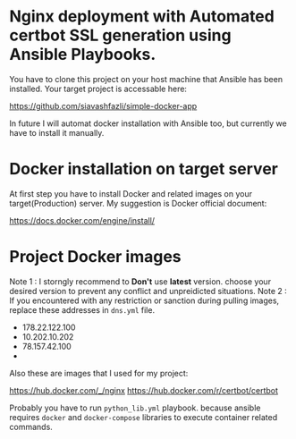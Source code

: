 # Nginx deployment with Automated certbot SSL generation using Ansible Playbooks.
You have to clone this project on your host machine that Ansible has been installed.
Your target project is accessable here:

https://github.com/siavashfazli/simple-docker-app

In future I will automat docker installation with Ansible too, but currently we have to install it manually.

# Docker installation on target server
At first step you have to install Docker and related images on your target(Production) server. My suggestion is Docker official document:

https://docs.docker.com/engine/install/


# Project Docker images
Note 1 : I storngly recommend to **Don't** use **latest** version. choose your desired version to prevent any conflict and unpreidicted situations.
Note 2 : If you encountered with any restriction or sanction during pulling images, replace these addresses in ```dns.yml``` file.

 * 178.22.122.100
 * 10.202.10.202
 * 78.157.42.100
 * 
Also these are images that I used for my project:

https://hub.docker.com/_/nginx
https://hub.docker.com/r/certbot/certbot

Probably you have to run ```python_lib.yml``` playbook. because ansible requires ```docker``` and ```docker-compose``` libraries to execute container related commands.
